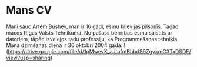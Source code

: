 # Mans CV
Mani sauc Artem Bushev, man ir 16 gadi, esmu krievijas pilsonīs. Tagad macos Rīgas Valsts Tehnikumā. No pašass bernības esmu saistīts ar datoriem, tāpēc izvelejos tadu professiju, ka Programmešanas tehniķis. Mana dzimšanas diena ir 30 oktobrī 2004 gadā.
!(https://drive.google.com/file/d/1pMwevX_aJtufmBhbdS9ZgyxmG3TxDSDF/view?usp=sharing)